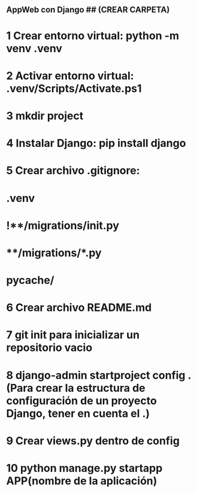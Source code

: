 ## AppWeb con Django ## (CREAR CARPETA)

# 1 Crear entorno virtual: python -m venv .venv

# 2 Activar entorno virtual: .venv/Scripts/Activate.ps1

# 3 mkdir project

# 4 Instalar Django: pip install django

# 5 Crear archivo .gitignore:
# .venv
# !**/migrations/__init__.py
# **/migrations/*.py
# __pycache__/

# 6 Crear archivo README.md

# 7 git init para inicializar un repositorio vacio

# 8 django-admin startproject config . (Para crear la estructura de configuración de un proyecto Django, tener en cuenta el .) 

# 9 Crear views.py dentro de config

# 10 python manage.py startapp APP(nombre de la aplicación)
